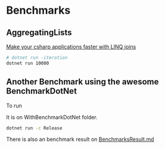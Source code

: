# Benchmarks

## AggregatingLists

[Make your csharp applications faster with LINQ joins](https://timdeschryver.dev/blog/make-your-csharp-applications-faster-with-linq-joins)

```bash
# dotnet run -iteration
dotnet run 10000
```

## Another Benchmark using the awesome BenchmarkDotNet

To run 

It is on WithBenchmarkDotNet folder.
```bash
dotnet run -c Release
```

There is also an benchmark result on [BenchmarksResult.md](https://github.com/AlbertoMonteiro/csharp-benchmarks/blob/master/WithBenchmarkDotNet/BenchmarksResult.md)